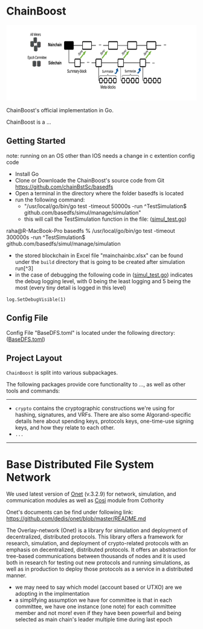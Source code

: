 
# ChainBoost #
<p align="center"><img width="650" height="200" src="./MainAndSideChain/chainboost.png" alt="ChainBoost logo"></p>

ChainBoost's official implementation in Go.

ChainBoost is a ...

## Getting Started ##
note: running on an OS other than IOS needs a change in c extention config code

- Install Go
- Clone or Downloade the ChainBoost's source code from Git <https://github.com/chainBstSc/basedfs>
- Open a terminal in the directory where the folder basedfs is located
- run the following command: 
    - "/usr/local/go/bin/go test -timeout 50000s -run ^TestSimulation$ github.com/basedfs/simul/manage/simulation"
    - this will call the TestSimulation function in the file: ([simul_test.go](https://github.com/chainBstSc/basedfs/blob/master/simul/manage/simulation/simul_test.go))


raha@R-MacBook-Pro basedfs % /usr/local/go/bin/go test -timeout 300000s -run ^TestSimulation$ github.com/basedfs/simul/manage/simulation


- the stored blockchain in Excel file "mainchainbc.xlsx"  can be found under the `build` directory that is going to be created after simulation run[^3]
- in the case of debugging the following code in ([simul_test.go](https://github.com/chainBstSc/basedfs/blob/master/simul/manage/simulation/simul_test.go)) indicates the debug logging level, with 0 being the least logging and 5 being the most (every tiny detail is logged in this level)
```
log.SetDebugVisible(1)
```

## Config File ##

Config File "BaseDFS.toml" is located under the following directory:
([BaseDFS.toml](https://github.com/chainBstSc/basedfs/blob/master/simul/manage/simulation/BaseDFS.toml))


## Project Layout ##

`ChainBoost` is split into various subpackages.

The following packages provide core functionality to ..., as well as other tools and commands:

--------------------------------------------------------------------------------------------------
  - `crypto` contains the cryptographic constructions we're using for hashing,
    signatures, and VRFs. There are also some Algorand-specific details here
    about spending keys, protocols keys, one-time-use signing keys, and how they
    relate to each other.
  -   `...`
--------------------------------------------------------------------------------------------------

# Base Distributed File System Network

We used latest version of [Onet](https://github.com/dedis/onet/tree/v3.2.9) (v.3.2.9) for network, simulation, and communication modules 
as well as [Cosi](https://github.com/dedis/cothority) module from Cothority 

Onet's documents can be find under following link:
<https://github.com/dedis/onet/blob/master/README.md>

The Overlay-network (Onet) is a library for simulation and deployment of
decentralized, distributed protocols. This library offers a framework for
research, simulation, and deployment of crypto-related protocols with an emphasis
on decentralized, distributed protocols. It offers an abstraction for tree-based
communications between thousands of nodes and it is used both in research for
testing out new protocols and running simulations, as well as in production to
deploy those protocols as a service in a distributed manner.




<!--FootNote-->
[^1]: there may be some rounds that there is no leader for them, an empty block will be added to the blockchain in those rounds and the information of the root node (blockchain layer 1) is added (it can be removed) as the round leader but all the other columns are empty. in these rounds transactions will be added normally to the queue but no transaction is removed bcz the block is empty.
[^2]: when in a round, some transactions should wait in a queue (i.e. the allocated space for  that transaction is full) and are submitted in another round, the average wait of that queue in the round that those transactions get to be submitted increases.
<!--FootNote-->


- we may need to say which model (account based or UTXO) are we adopting in the implmentation
- a simplifying assumption we have for committee is that in each committee, we have one instance (one note) for each committee member and not more! even if they have been powerfuil and being selected as main chain's leader multiple time during last epoch